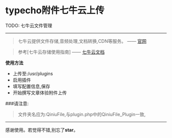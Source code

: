 # typecho附件七牛云上传

TODO:
七牛云文件管理
******

>七牛云提供文件存储,音频处理,文档转换,CDN等服务。    —— [官网](https://www.qiniu.com)

> 参考[七牛云存储使用指南]    —— [七牛云文档](http://developer.qiniu.com/) 

**使用方法**
- 上传至:/usr/plugins
- 启用插件
- 填写配置信息,保存
- 开始撰写文章体验附件上传


###请注意:
 >文件夹名应为:QiniuFile,与plugin.php中的QiniuFile_Plugin一致,
 
---------
感谢使用。若觉得不错,别忘了**star**。
